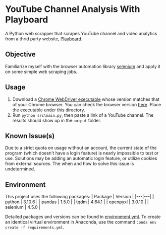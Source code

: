 # YouTube Channel Analysis With Playboard

A Python web scrapper that scrapes YouTube channel and video analytics from a thrid party website, [Playboard](https://playboard.co).

## Objective
Familiarize myself with the browser automation library [selenium](https://selenium-python.readthedocs.io/) and apply it on some simple web scraping jobs.

## Usage
1. Download a [Chrome WebDriver executable](https://chromedriver.chromium.org/downloads) whose version matches that of your Chrome browser. You can check the browser version [here](chrome://settings/help). Place the executable under this directory.
1. Run `python src\main.py`, then paste a link of a YouTube channel. The results should show up in the `output` folder.

## Known Issue(s)
Due to a strict quota on usage without an account, the current state of the program (which doesn't have a login feature) is nearly impossible to test or use. Solutions may be adding an automatic login feature, or utilize cookies from external sources. The when and how to solve this issue is undetermined.

## Environment
This project uses the following packages:
| Package | Version |
|---|---|
| python | 3.10.6 |
| pandas | 1.5.0 |
| tqdm | 4.64.1 |
| openpyxl | 3.0.10 |
| selenium | 4.5.0 |

Detailed packages and versions can be found in [environment.yml](environment.yml). To create an identical virtual environment in Anaconda, use the command `conda env create -f requirements.yml`.